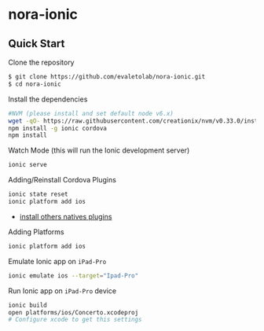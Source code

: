 nora-ionic
=============


## Quick Start

Clone the repository

```bash
$ git clone https://github.com/evaletolab/nora-ionic.git
$ cd nora-ionic
```

Install the dependencies

```bash
#NVM (please install and set default node v6.x)
wget -qO- https://raw.githubusercontent.com/creationix/nvm/v0.33.0/install.sh | bash
npm install -g ionic cordova 
npm install
```


Watch Mode (this will run the Ionic development server)

```bash
ionic serve
```

Adding/Reinstall Cordova Plugins
```bash
ionic state reset
ionic platform add ios
```
* [install others natives plugins](https://ionicframework.com/docs/v2/native/) 

Adding Platforms

```bash
ionic platform add ios
```

Emulate Ionic app on `iPad-Pro`
```bash
ionic emulate ios --target="Ipad-Pro"
```

Run Ionic app on `iPad-Pro` device
```bash
ionic build 
open platforms/ios/Concerto.xcodeproj
# Configure xcode to get this settings
```

